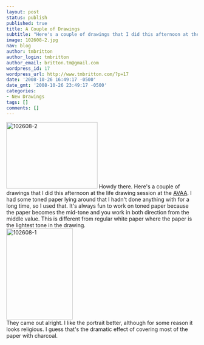 ```yaml
---
layout: post
status: publish
published: true
title: A Couple of Drawings
subtitle: "Here's a couple of drawings that I did this afternoon at the life drawing session at the AVAA"
image: 102608-2.jpg
nav: blog
author: tmbritton
author_login: tmbritton
author_email: britton.tm@gmail.com
wordpress_id: 17
wordpress_url: http://www.tmbritton.com/?p=17
date: '2008-10-26 16:49:17 -0500'
date_gmt: '2008-10-26 23:49:17 -0500'
categories:
- New Drawings
tags: []
comments: []
---
```

<p><a href="http://www.tmbritton.com/art/photo/2976454034/102608-2.html" class="tt-flickr tt-flickr-Small" title="102608-2"><img class="float-right" src="http://farm4.static.flickr.com/3293/2976454034_382a04bf91_m.jpg" alt="102608-2" width="240" height="175" /></a> Howdy there.  Here's a couple of drawings that I did this afternoon at the life drawing session at the <a href="http://www.avaaonline.org/">AVAA</a>.  I had some toned paper lying around that I hadn't done anything with for a long time, so I used that.  It's always fun to work on toned paper because the paper becomes the mid-tone and you work in both direction from the middle value.  This is different from regular white paper where the paper is the lightest tone in the drawing.<br />
<a href="http://www.tmbritton.com/art/photo/2975599435/102608-1.html" class="tt-flickr tt-flickr-Small" title="102608-1"><img class="float-right" src="http://farm4.static.flickr.com/3140/2975599435_1c4ef44d74_m.jpg" alt="102608-1" width="175" height="240" /></a><br />
They came out alright.  I like the portrait better, although for some reason it looks religious.  I guess that's the dramatic effect of covering most of the paper with charcoal.  </p>
